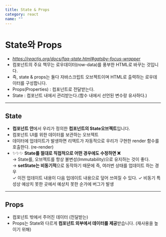 ```yaml
---
title: State & Props
category: react
name: ""
---
```


# State와 Props

- *https://reactjs.org/docs/faq-state.html#gatsby-focus-wrapper*
- 컴포넌트의 주요 책무는 로우데이터(row-data)를 풍부한 HTML로 바꾸는 것입니다.
- 즉, state & props는 둘다 자바스크립트 오브젝트이며 HTML로 출력하는 로우데이터를 구성합니다.
- Props(Properties) : 컴포넌트로 전달받는다.
- State : 컴포넌트 내에서 관리받는다.(함수 내에서 선언된 변수랑 유사하다.)

---

## State

- **컴포넌트 안**에서 우리가 정의한 **컴포넌트의 State오브젝트**입니다.
- 컴포넌트 UI를 위한 데이터를 보관하는 오브젝트
- 데이터에 업데이트가 발생하면 리액트가 자동적으로 우리가 구현한 render 함수를 호출한다. (re-render)
- ✨✨✨ **State를 절대로 직접적으로 어떤 경우에도 수정하면 ❌**  
  → State를, 오브젝트를 항상 불변성(Immutability)으로 유지하는 것이 좋다.  
  → **setState는 비동기적**으로 동작하기 때문에 즉, 여러번 상태를 업데이트 하는 경우  
   ✓ 이전 업데이트 내용이 다음 업데이트 내용으로 덮어 쓰여질 수 있다.
  ✓ 비동기 특성상 예상치 못한 곳에서 예상치 못한 순가에 버그가 발생

---

## Props

- 컴포넌트 밖에서 주어진 데이터 (전달받는)
- Props는 State와 다르게 **컴포넌트 외부에서 데이터를 제공**받습니다. (재사용을 높이기 위해)
